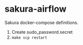 sakura-airflow
==============

Sakura docker-compose definitions.


1. Create sudo_password.secret
2. `make scp restart`
